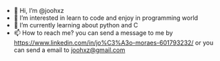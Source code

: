 - 👋 Hi, I’m @joohxz
- 👀 I’m interested in learn to code and enjoy in programming world
- 🌱 I’m currently learning about python and C
- 📫 How to reach me? you can send a message to me by https://www.linkedin.com/in/jo%C3%A3o-moraes-601793232/  or you can send a email to joohxz@gmail.com

<!---
joohxz/joohxz is a ✨ special ✨ repository because its `README.md` (this file) appears on your GitHub profile.
You can click the Preview link to take a look at your changes.
--->
